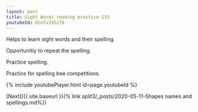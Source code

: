 ```yaml
---
layout: post
title: Sight Words reading practice 133
youtubeId: ECeTxZ45iT8
---
```

 
 
Helps to learn sight words and their spelling.

Opportunitiy to repeat the spelling. 

Practice spelling. 
 
Practice for spelling bee competitions. 
 
{% include youtubePlayer.html id=page.youtubeId %}
 
 

[Next]({{ site.baseurl }}{% link  split3/_posts/2020-05-11-Shapes names and spellings.md%})
 
